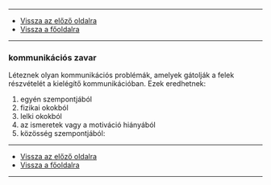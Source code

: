 
---

- [Vissza az előző oldalra](../nyelvtan.md)
- [Vissza a főoldalra](../../../../README.md)

---

### kommunikációs zavar

Léteznek olyan kommunikációs problémák, amelyek gátolják a felek részvételét a kielégítő kommunikációban.
Ezek eredhetnek:
1. egyén szempontjából
1. fizikai okokból
1. lelki okokból
1. az ismeretek vagy a motiváció hiányából
1. közösség szempontjából:

---

- [Vissza az előző oldalra](../nyelvtan.md)
- [Vissza a főoldalra](../../../../README.md)

---